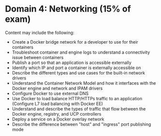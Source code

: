 # Domain 4: Networking (15% of exam)

Content may include the following:

- Create a Docker bridge network for a developer to use for their containers
- Troubleshoot container and engine logs to understand a connectivity issue
  between containers
- Publish a port so that an application is accessible externally
- Identify which IP and port a container is externally accessible on
- Describe the different types and use cases for the built-in network drivers
- Understand the Container Network Model and how it interfaces with the Docker
  engine and network and IPAM drivers
- Configure Docker to use external DNS
- Use Docker to load balance HTTP/HTTPs traffic to an application (Configure L7
  load balancing with Docker EE)
- Understand and describe the types of traffic that flow between the Docker
  engine, registry, and UCP controllers
- Deploy a service on a Docker overlay network
- Describe the difference between "host" and "ingress" port publishing mode
